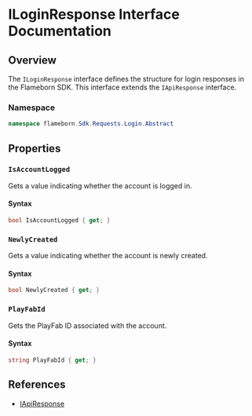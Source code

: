 
# ILoginResponse Interface Documentation

## Overview

The `ILoginResponse` interface defines the structure for login responses in the Flameborn SDK. This interface extends the `IApiResponse` interface.

### Namespace
```csharp
namespace flameborn.Sdk.Requests.Login.Abstract
```

## Properties

### `IsAccountLogged`

Gets a value indicating whether the account is logged in.

#### Syntax
```csharp
bool IsAccountLogged { get; }
```

### `NewlyCreated`

Gets a value indicating whether the account is newly created.

#### Syntax
```csharp
bool NewlyCreated { get; }
```

### `PlayFabId`

Gets the PlayFab ID associated with the account.

#### Syntax
```csharp
string PlayFabId { get; }
```

## References
- [IApiResponse](https://github.com/gkhanC/flameborn-game/tree/dev/documents/IApiResponse)
